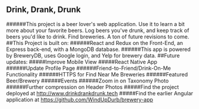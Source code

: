 ## Drink, Drank, Drunk
######This project is a beer lover's web application. Use it to learn a bit more about your favorite beers. Log beers you've drunk, and keep track of beers you'd like to drink. Find breweries. A ton of future revisions to come.
##This Project is built on:
######React and Redux on the Front-End, an Express back-end, with a MongoDB database.
######This app is powered by BreweryDB, uses Google login, and Yelp for brewery data.
##Future updates:
#####Improve Mobile View
#####React Native App
######Update Profile Page
######Friend-to-Friend/Drink-On-Me Functionality
######HTTPS for Find Near Me Breweries
######Featured Beer/Brewery
######Events
######Zoom in on Taxonomy Photo
######Further compression on Header Photos
#####Find the project deployed at http://www.drinkdrankdrunk.tech
#####Find the earlier Angular application at https://github.com/WindUpDurb/brewery-app
